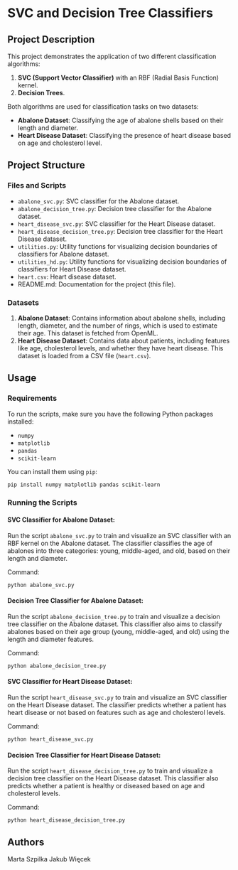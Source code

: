 # SVC and Decision Tree Classifiers

## Project Description

This project demonstrates the application of two different classification algorithms:
1. **SVC (Support Vector Classifier)** with an RBF (Radial Basis Function) kernel.
2. **Decision Trees**.

Both algorithms are used for classification tasks on two datasets:
- **Abalone Dataset**: Classifying the age of abalone shells based on their length and diameter.
- **Heart Disease Dataset**: Classifying the presence of heart disease based on age and cholesterol level.

## Project Structure

### Files and Scripts

- `abalone_svc.py`: SVC classifier for the Abalone dataset.
- `abalone_decision_tree.py`: Decision tree classifier for the Abalone dataset.
- `heart_disease_svc.py`: SVC classifier for the Heart Disease dataset.
- `heart_disease_decision_tree.py`: Decision tree classifier for the Heart Disease dataset.
- `utilities.py`: Utility functions for visualizing decision boundaries of classifiers for Abalone dataset.
- `utilities_hd.py`: Utility functions for visualizing decision boundaries of classifiers for Heart Disease dataset.
- `heart.csv`: Heart disease dataset.
- README.md: Documentation for the project (this file).

### Datasets

1. **Abalone Dataset**: Contains information about abalone shells, including length, diameter, and the number of rings, which is used to estimate their age. This dataset is fetched from OpenML.
2. **Heart Disease Dataset**: Contains data about patients, including features like age, cholesterol levels, and whether they have heart disease. This dataset is loaded from a CSV file (`heart.csv`).

## Usage

### Requirements

To run the scripts, make sure you have the following Python packages installed:

- `numpy`
- `matplotlib`
- `pandas`
- `scikit-learn`

You can install them using `pip`:

```bash
pip install numpy matplotlib pandas scikit-learn
```
### Running the Scripts

#### SVC Classifier for Abalone Dataset:

Run the script `abalone_svc.py` to train and visualize an SVC classifier with an RBF kernel on the Abalone dataset. The classifier classifies the age of abalones into three categories: young, middle-aged, and old, based on their length and diameter.

Command:
```
python abalone_svc.py
```

#### Decision Tree Classifier for Abalone Dataset:

Run the script `abalone_decision_tree.py` to train and visualize a decision tree classifier on the Abalone dataset. This classifier also aims to classify abalones based on their age group (young, middle-aged, and old) using the length and diameter features.

Command:
```
python abalone_decision_tree.py
```

#### SVC Classifier for Heart Disease Dataset:

Run the script `heart_disease_svc.py` to train and visualize an SVC classifier on the Heart Disease dataset. The classifier predicts whether a patient has heart disease or not based on features such as age and cholesterol levels.

Command:
```
python heart_disease_svc.py
```

#### Decision Tree Classifier for Heart Disease Dataset:

Run the script `heart_disease_decision_tree.py` to train and visualize a decision tree classifier on the Heart Disease dataset. This classifier also predicts whether a patient is healthy or diseased based on age and cholesterol levels.

Command:
```
python heart_disease_decision_tree.py
```

## Authors

Marta Szpilka
Jakub Więcek
